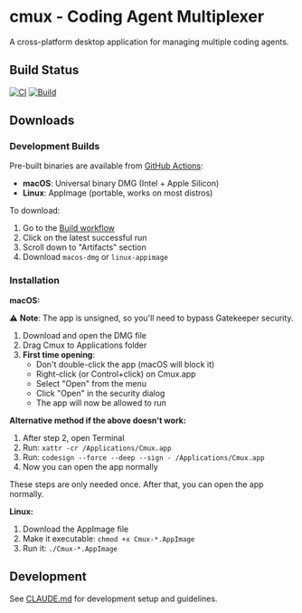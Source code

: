 # cmux - Coding Agent Multiplexer

A cross-platform desktop application for managing multiple coding agents.

## Build Status

[![CI](https://github.com/coder/cmux/actions/workflows/ci.yml/badge.svg)](https://github.com/coder/cmux/actions/workflows/ci.yml)
[![Build](https://github.com/coder/cmux/actions/workflows/build.yml/badge.svg)](https://github.com/coder/cmux/actions/workflows/build.yml)

## Downloads

### Development Builds

Pre-built binaries are available from [GitHub Actions](https://github.com/coder/cmux/actions/workflows/build.yml):

- **macOS**: Universal binary DMG (Intel + Apple Silicon)
- **Linux**: AppImage (portable, works on most distros)

To download:

1. Go to the [Build workflow](https://github.com/coder/cmux/actions/workflows/build.yml)
2. Click on the latest successful run
3. Scroll down to "Artifacts" section
4. Download `macos-dmg` or `linux-appimage`

### Installation

**macOS:**

⚠️ **Note**: The app is unsigned, so you'll need to bypass Gatekeeper security.

1. Download and open the DMG file
2. Drag Cmux to Applications folder
3. **First time opening**:
   - Don't double-click the app (macOS will block it)
   - Right-click (or Control+click) on Cmux.app
   - Select "Open" from the menu
   - Click "Open" in the security dialog
   - The app will now be allowed to run

**Alternative method if the above doesn't work:**

1. After step 2, open Terminal
2. Run: `xattr -cr /Applications/Cmux.app`
3. Run: `codesign --force --deep --sign - /Applications/Cmux.app`
4. Now you can open the app normally

These steps are only needed once. After that, you can open the app normally.

**Linux:**

1. Download the AppImage file
2. Make it executable: `chmod +x Cmux-*.AppImage`
3. Run it: `./Cmux-*.AppImage`

## Development

See [CLAUDE.md](CLAUDE.md) for development setup and guidelines.
